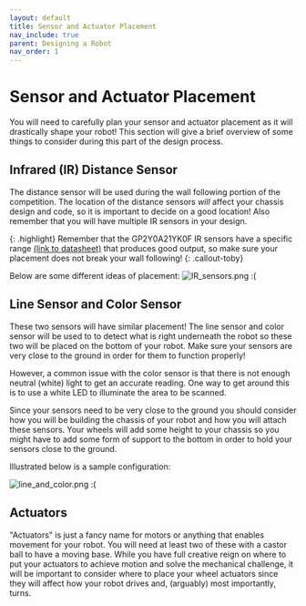 ```yaml
---
layout: default
title: Sensor and Actuator Placement
nav_include: true
parent: Designing a Robot
nav_order: 1
---
```


# Sensor and Actuator Placement

You will need to carefully plan your sensor and actuator placement as it will drastically shape your robot! This section will give a brief overview of some things to consider during this part of the design process.

## Infrared (IR) Distance Sensor
The distance sensor will be used during the wall following portion of the competition. The location of the distance sensors *will* affect your chassis design and code, so it is important to decide on a good location! Also remember that you will have multiple IR sensors in your design.

{: .highlight}
Remember that the GP2Y0A21YK0F IR sensors have a specific range [(link to datasheet)](https://www.pololu.com/file/0J85/gp2y0a21yk0f.pdf) that produces good output, so make sure your placement does not break your wall following! 
{: .callout-toby}

Below are some different ideas of placement:
<img src="{{ '/_assets/images/IR_sensors.png' | prepend: site.baseurl }}" alt="IR_sensors.png :(">


## Line Sensor and Color Sensor
These two sensors will have similar placement! The line sensor and color sensor will be used to to detect what is right underneath the robot so these two will be placed on the bottom of your robot. Make sure your sensors are very close to the ground in order for them to function properly!

However, a common issue with the color sensor is that there is not enough neutral (white) light to get an accurate reading. One way to get around this is to use a white LED to illuminate the area to be scanned.

Since your sensors need to be very close to the ground you should consider how you will be building the chassis of your robot and how you will attach these sensors. Your wheels will add some height to your chassis so you might have to add some form of support to the bottom in order to hold your sensors close to the ground.

Illustrated below is a sample configuration:

<img src="{{ '/_assets/images/line_and_color.png' | prepend: site.baseurl }}" alt="line_and_color.png :(" >

## Actuators
"Actuators" is just a fancy name for motors or anything that enables movement for your robot. You will need at least two of these with a castor ball to have a moving base. While you have full creative reign on where to put your actuators to achieve motion and solve the mechanical challenge, it will be important to consider where to place your wheel actuators since they will affect how your robot drives and, (arguably) most importantly, turns.

